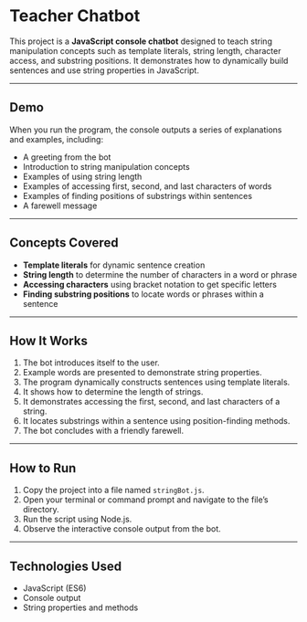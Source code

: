 # Teacher Chatbot

This project is a **JavaScript console chatbot** designed to teach string manipulation concepts such as template literals, string length, character access, and substring positions. It demonstrates how to dynamically build sentences and use string properties in JavaScript.

---

## Demo

When you run the program, the console outputs a series of explanations and examples, including:

- A greeting from the bot
- Introduction to string manipulation concepts
- Examples of using string length
- Examples of accessing first, second, and last characters of words
- Examples of finding positions of substrings within sentences
- A farewell message

---

## Concepts Covered

- **Template literals** for dynamic sentence creation  
- **String length** to determine the number of characters in a word or phrase  
- **Accessing characters** using bracket notation to get specific letters  
- **Finding substring positions** to locate words or phrases within a sentence  

---

## How It Works

1. The bot introduces itself to the user.  
2. Example words are presented to demonstrate string properties.  
3. The program dynamically constructs sentences using template literals.  
4. It shows how to determine the length of strings.  
5. It demonstrates accessing the first, second, and last characters of a string.  
6. It locates substrings within a sentence using position-finding methods.  
7. The bot concludes with a friendly farewell.

---

## How to Run

1. Copy the project into a file named `stringBot.js`.  
2. Open your terminal or command prompt and navigate to the file’s directory.  
3. Run the script using Node.js.  
4. Observe the interactive console output from the bot.

---

## Technologies Used

- JavaScript (ES6)  
- Console output  
- String properties and methods  


